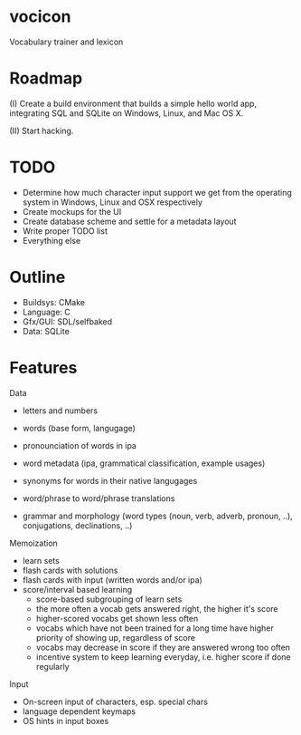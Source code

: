 vocicon
=======

Vocabulary trainer and lexicon

Roadmap
=======

(I) Create a build environment that builds a simple hello world app, integrating SQL and SQLite on Windows, Linux, and Mac OS X.

(II) Start hacking.

TODO
====

- Determine how much character input support we get from the operating system in Windows, Linux and OSX respectively
- Create mockups for the UI
- Create database scheme and settle for a metadata layout
- Write proper TODO list
- Everything else

Outline
=======

- Buildsys: CMake
- Language: C
- Gfx/GUI:  SDL/selfbaked
- Data:     SQLite

Features
========

Data
- letters and numbers
- words (base form, langugage)
- pronounciation of words in ipa
- word metadata (ipa, grammatical classification, example usages)
- synonyms for words in their native langugages
- word/phrase to word/phrase translations

- grammar and morphology (word types (noun, verb, adverb, pronoun, ..), conjugations, declinations, ..)

Memoization
- learn sets
- flash cards with solutions
- flash cards with input (written words and/or ipa)
- score/interval based learning
  - score-based subgrouping of learn sets
  - the more often a vocab gets answered right, the higher it's score
  - higher-scored vocabs get shown less often
  - vocabs which have not been trained for a long time have higher priority of showing up, regardless of score
  - vocabs may decrease in score if they are answered wrong too often
  - incentive system to keep learning everyday, i.e. higher score if done regularly

Input
- On-screen input of characters, esp. special chars
- language dependent keymaps
- OS hints in input boxes
